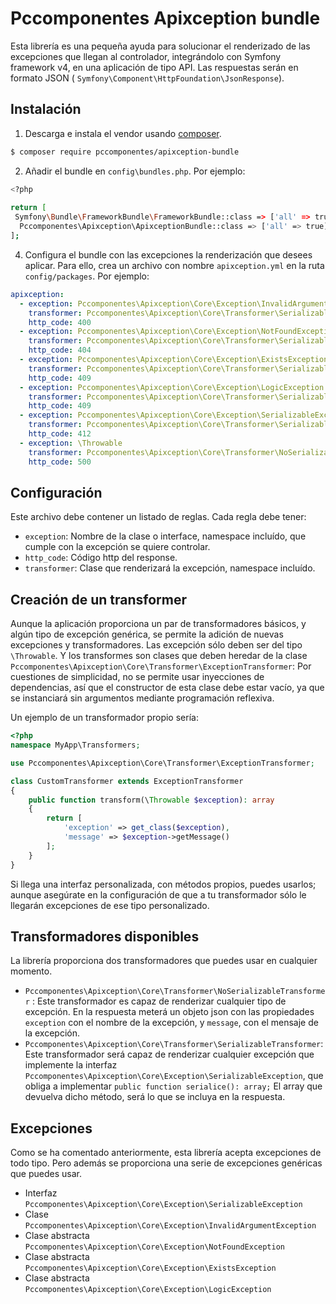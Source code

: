 # Pccomponentes Apixception bundle

Esta librería es una pequeña ayuda para solucionar el renderizado de las excepciones que llegan al controlador, integrándolo con Symfony framework v4, en una aplicación de tipo API.
Las respuestas serán en formato JSON ( ``Symfony\Component\HttpFoundation\JsonResponse``).

## Instalación

 1. Descarga e instala el vendor usando [composer](https://getcomposer.org/).
```bash
$ composer require pccomponentes/apixception-bundle
```
2. Añadir el bundle en ``config\bundles.php``. Por ejemplo:
```bash
<?php  
  
return [  
 Symfony\Bundle\FrameworkBundle\FrameworkBundle::class => ['all' => true],  
  Pccomponentes\Apixception\ApixceptionBundle::class => ['all' => true]  
];
```
4. Configura el bundle con las excepciones la renderización que desees aplicar. Para ello, crea un archivo con nombre ``apixception.yml`` en la ruta ``config/packages``. Por ejemplo:
```yaml
apixception:  
  - exception: Pccomponentes\Apixception\Core\Exception\InvalidArgumentException  
    transformer: Pccomponentes\Apixception\Core\Transformer\SerializableTransformer  
    http_code: 400  
  - exception: Pccomponentes\Apixception\Core\Exception\NotFoundException  
    transformer: Pccomponentes\Apixception\Core\Transformer\SerializableTransformer  
    http_code: 404  
  - exception: Pccomponentes\Apixception\Core\Exception\ExistsException  
    transformer: Pccomponentes\Apixception\Core\Transformer\SerializableTransformer  
    http_code: 409  
  - exception: Pccomponentes\Apixception\Core\Exception\LogicException  
    transformer: Pccomponentes\Apixception\Core\Transformer\SerializableTransformer  
    http_code: 409  
  - exception: Pccomponentes\Apixception\Core\Exception\SerializableException  
    transformer: Pccomponentes\Apixception\Core\Transformer\SerializableTransformer  
    http_code: 412  
  - exception: \Throwable  
    transformer: Pccomponentes\Apixception\Core\Transformer\NoSerializableTransformer  
    http_code: 500
```

## Configuración

Este archivo debe contener un listado de reglas. Cada regla debe tener:

 - ``exception``: Nombre de la clase o interface, namespace incluído, que cumple con la excepción se quiere controlar.
 - ``http_code``: Código http del response.
 - ``transformer``: Clase que renderizará la excepción, namespace incluído.

## Creación de un transformer
Aunque la aplicación proporciona un par de transformadores básicos, y algún tipo de excepción genérica, se permite la adición de nuevas excepciones y transformadores.
Las excepción sólo deben ser del tipo ``\Throwable``. Y los transformes son clases que deben heredar de la clase ``Pccomponentes\Apixception\Core\Transformer\ExceptionTransformer``: Por cuestiones de simplicidad, no se permite usar inyecciones de dependencias, así que el constructor de esta clase debe estar vacío, ya que se instanciará sin argumentos mediante programación reflexiva.

Un ejemplo de un transformador propio sería:
```php
<?php
namespace MyApp\Transformers;

use Pccomponentes\Apixception\Core\Transformer\ExceptionTransformer;

class CustomTransformer extends ExceptionTransformer
{
	public function transform(\Throwable $exception): array
	{
		return [
			'exception' => get_class($exception),
			'message' => $exception->getMessage()
		];
	}
}

```
Si llega una interfaz personalizada, con métodos propios, puedes usarlos; aunque asegúrate en la configuración de que a tu transformador sólo le llegarán excepciones de ese tipo personalizado.

## Transformadores disponibles
La librería proporciona dos transformadores que puedes usar en cualquier momento.
 - ``Pccomponentes\Apixception\Core\Transformer\NoSerializableTransformer`` : Este transformador es capaz de renderizar cualquier tipo de excepción. En la respuesta meterá un objeto json con las propiedades  ``exception`` con el nombre de la excepción, y ``message``, con el mensaje de la excepción.
 - ``Pccomponentes\Apixception\Core\Transformer\SerializableTransformer``: Este transformador será capaz de renderizar cualquier excepción que implemente la interfaz ``Pccomponentes\Apixception\Core\Exception\SerializableException``, que obliga a implementar ``public function serialice(): array;``  El array que devuelva dicho método, será lo que se incluya en la respuesta.

## Excepciones
Como se ha comentado anteriormente, esta librería acepta excepciones de todo tipo. Pero además se proporciona una serie de excepciones genéricas que puedes usar.
 - Interfaz ``Pccomponentes\Apixception\Core\Exception\SerializableException``
 - Clase ``Pccomponentes\Apixception\Core\Exception\InvalidArgumentException``
 - Clase abstracta ``Pccomponentes\Apixception\Core\Exception\NotFoundException``
 - Clase abstracta ``Pccomponentes\Apixception\Core\Exception\ExistsException``
 - Clase abstracta ``Pccomponentes\Apixception\Core\Exception\LogicException``
 